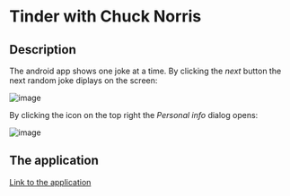 # Tinder with Chuck Norris

## Description

The android app shows one joke at a time. By clicking the _next_ button the next random joke diplays on the screen:

![image](https://user-images.githubusercontent.com/66621387/194360868-e1ec36ee-73d0-4a1f-9601-9e21bfa64c91.png)

By clicking the icon on the top right the _Personal info_ dialog opens:

![image](https://user-images.githubusercontent.com/66621387/194361456-2adc4c72-b226-4cff-9b5b-6ff9f2654c5f.png)

## The application
[Link to the application](https://github.com/nailyav/cpmdf/blob/tinder_chuck_norris/apk/app-release.apk)
